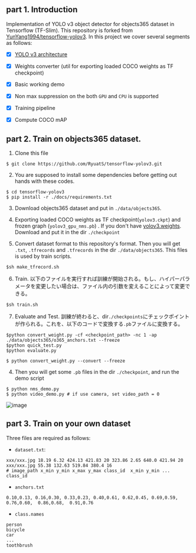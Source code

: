 ## part 1. Introduction

Implementation of YOLO v3 object detector for objects365 dataset in Tensorflow (TF-Slim). This repository  is forked from [YunYang1994/tensorflow-yolov3](https://github.com/YunYang1994/tensorflow-yolov3).
In this project we cover several segments as follows:<br>
- [x] [YOLO v3 architecture](https://github.com/YunYang1994/tensorflow-yolov3/blob/master/core/yolov3.py)
- [x] Weights converter (util for exporting loaded COCO weights as TF checkpoint)
- [x] Basic working demo
- [x] Non max suppression on the both `GPU` and `CPU` is supported
- [x] Training pipeline
- [x] Compute COCO mAP


## part 2. Train on objects365 dataset.
1. Clone this file
```bashrc
$ git clone https://github.com/RyuatS/tensorflow-yolov3.git
```
2.  You are supposed  to install some dependencies before getting out hands with these codes.
```bashrc
$ cd tensorflow-yolov3
$ pip install -r ./docs/requirements.txt
```
3. Download objects365 dataset and put in `./data/objects365`.

4. Exporting loaded COCO weights as TF checkpoint(`yolov3.ckpt`) and frozen graph (`yolov3_gpu_nms.pb`) . If you don't have [yolov3.weights](https://github.com/YunYang1994/tensorflow-yolov3/releases/download/v1.0/yolov3.weights). Download and put it in the dir `./checkpoint`

5. Convert dataset format to this repository's format. Then you will get `.txt`, `.tfrecords` and `.tfrecords` in the dir `./data/objects365`. This files is used by train scripts.
```bashrc
$sh make_tfrecord.sh
```

6. Train. 以下のファイルを実行すれば訓練が開始される。もし、ハイパーパラメータを変更したい場合は、ファイル内の引数を変えることによって変更できる。
```bashrc
$sh train.sh
```

7. Evaluate and Test. 訓練が終わると、dir`./checkpoints`にチェックポイントが作られる。これを、以下のコードで変換する`.pb`ファイルに変換する。
```bashrc
$python convert_weight.py -cf <checkpoint_path> -nc 1 -ap ./data/objects365/o365_anchors.txt --freeze
$python quick_test.py
$python evaluate.py
```

```bashrc
$ python convert_weight.py --convert --freeze
```
4. Then you will get some `.pb` files in the dir `./checkpoint`,  and run the demo script
```bashrc
$ python nms_demo.py
$ python video_demo.py # if use camera, set video_path = 0
```
![image](./docs/images/611_result.jpg)
## part 3. Train on your own dataset
Three files are required as follows:

- `dataset.txt`:

```
xxx/xxx.jpg 18.19 6.32 424.13 421.83 20 323.86 2.65 640.0 421.94 20
xxx/xxx.jpg 55.38 132.63 519.84 380.4 16
# image_path x_min y_min x_max y_max class_id  x_min y_min ... class_id
```
- `anchors.txt`

```
0.10,0.13, 0.16,0.30, 0.33,0.23, 0.40,0.61, 0.62,0.45, 0.69,0.59, 0.76,0.60,  0.86,0.68,  0.91,0.76
```

- `class.names`

```
person
bicycle
car
...
toothbrush
```
